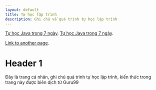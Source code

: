 ```yaml
---
layout: default
title: Tự học lập trình
description: Ghi chú về quá trình tự học lập trình
---
```


[Tự học Java trong 7 ngày](./tu-hoc-java-trong-7-ngay).
[Tự học Java trong 7 ngày](./tu-hoc-nodejs-trong-3-ngay).

[Link to another page](./another-page.md).



# Header 1

Đây là trang cá nhân, ghi chú quá trình tự học lập trình, kiến thức trong trang này được biên dịch từ Guru99

